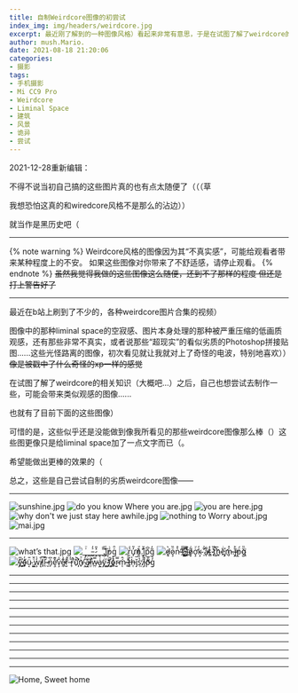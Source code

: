 ```yaml
---
title: 自制Weirdcore图像的初尝试
index_img: img/headers/weirdcore.jpg
excerpt: 最近刚了解到的一种图像风格）看起来非常有意思，于是在试图了解了weirdcore的相关知识（大概吧...）之后，自己也想尝试去制作一些，可能会带来类似观感的图像......
author: mush.Mario.
date: 2021-08-18 21:20:06
categories:
- 摄影
tags: 
- 手机摄影
- Mi CC9 Pro
- Weirdcore
- Liminal Space
- 建筑
- 风景
- 诡异
- 尝试
---
```

2021-12-28重新编辑：

不得不说当初自己搞的这些图片真的也有点太随便了（（（草

我想恐怕这真的和wiredcore风格不是那么的沾边））

就当作是黑历史吧（

---

{% note warning %}
Weirdcore风格的图像因为其“不真实感”，可能给观看者带来某种程度上的不安。
如果这些图像对你带来了不舒适感，请停止观看。
{% endnote %}
~~虽然我觉得我做的这些图像这么随便，还到不了那样的程度
但还是打上警告好了~~

---
最近在b站上刷到了不少的，各种weirdcore图片合集的视频）

图像中的那种liminal space的空寂感、图片本身处理的那种被严重压缩的低画质观感，还有那些非常不真实，或者说那些“超现实”的看似劣质的Photoshop拼接贴图......这些光怪路离的图像，初次看见就让我就对上了奇怪的电波，特别地喜欢））~~像是被戳中了什么奇怪的xp一样的感觉~~

在试图了解了weirdcore的相关知识（大概吧...）之后，自己也想尝试去制作一些，可能会带来类似观感的图像......

也就有了目前下面的这些图像）

可惜的是，这些似乎还是没能做到像我所看见的那些weirdcore图像那么棒（）这些图更像只是给liminal space加了一点文字而已（。

希望能做出更棒的效果的（

总之，这些是自己尝试自制的劣质weirdcore图像——



---

![sunshine.jpg](images/1.jpg)
![do you know Where you are.jpg](images/2.jpg)
![you are here.jpg](images/3.jpg)
![why don't we just stay here awhile.jpg](images/4.jpg)
![nothing to Worry about.jpg](images/5.jpg)
![mai.jpg](images/6.jpg)

---

![what’s that.jpg](images/7.jpg)
![_̝̥̫̟͗ͪ̿̄ͤͭ͝_̤̻̥̖̞̞_̵̺̙͐̓_̷͙̺̥̽̎ͭ͒͒̊̃_͈̥̹_̮̰͈̻͈̹̄̐̓͊͛̍̑.͇̭̤̻͐̋̆̆ͮ̈̂̕j͛̓͗̃͘p̖̍ͨg͕̫̟̤̞̝̩͗̑ͯ͛ͣ̌ͦ͘](images/8.jpg)
![r̰̹̖̜̔ͯͬ̽ͧư̡͖̥̝̞͙̒̎ͧͤ͛́ͅn̆ͭ͒͏̖͖̻͓͈̲̦̳̰̕.̛̫̭̘̠̼̦͎̂͛͑ͮ͋́̚ͅĵ̨͓͙͑ͪ̍̂͋ͭͣ́p̮̄͆ͨ͡g͕͎̜͈̱̯͙̃̒̾ͨ́ͅ](images/9.jpg)
![ḓ̵̷̡̨͕̹̗̱̤̗͇̞̖̭̘̺̭͍̻̞̲͛̓̉͆̂̍ͨ͆͒͋̅ͣ̽̚o̷̧̟͉̻̲̫͎̜̟̲̤̫͕̤̻͎̼̣̳̮ͦ̏̉̇ͤ̚͝͡n͛̊ͤ̎̌̃͑ͨͧ͒ͧ̾ͦ̊̌͋͏̶̧̳̝̞̬̭̙͙͜͡ͅ'̶͗́̉͋̀ͩ͌͜͟͏̜̬̯͈̻̝̲̞͍̜̠̟͔ẗ́͗̽͜҉̡͏̼̹̭͍̮̝̫̱̹͡ ̍́ͦͥͥ̽͝҉̷̣̼̘̥̜̣͍͚͜l̨͕̗͔͇̽͂ͨ͊ͬ̔ͩ͡ͅo̸̷̧̢̺̬̖̻̩͍̯̗̲͋ͨ̋̔ͯ̕ͅơ̧̗̼͖̫̹̠̮̤͔ͨͧ͌ͩ͑̇̆ͨ̓̈̄͒̽̐̆ͣ̀̕ḳ̴̘͉͍̯͇̗̥͖̲̲̼̟̯̯͚̤̝͔̓̔͂̍̅̐͠ ̛̩͖̗͔̣͖̟̙̞͇̮̬̠̟̰̠͋̊͌̆ͣͨͨ̍̋ͧͦ͐̏ͤ̽͡a̵̸̢̲̠̹̟̥̱̯̜̞͖͓͌ͭ̓̈́̇̉͆̓̋ͯt̴͇͎̯͖͖̯̘͓̥̜͎͐̾̉͑̎ͥ͆͑̍̃̎̒̿ͪ͘͠ ̷̢̼̭̥̜̗̥̗̺͍͐̆̄ͬ̉ͩ͗ͦ̅͑͑ͯ̂͆̆t̛́̾ͦ̒̌ͮ́͢҉̮͖͉̦̣̼͇̼̳̮̟̯̥͉̤ͅh͈͚̪̞̫͎̫̫͇̠̻̰͕̦̮͉͍̅ͮͦ̍͐͒̓ͧ͑̌ͤͨ̿͆ͯ͋̑ͩͪ́͜͡eͫͭ̍̍̈ͩ̏͌̾̅̐̋͗ͮ̈͊̈͑͟҉̡̨̡̠͖̟̘̥̟͈̹͈̥͈̹m̵̡̼̺̪̺͚̝̼̱͙ͮ̽̑͌̿ͥ̊.̵̶̵̧̖̻̣̲̣̦͔̪ͨ̀̑̋̈̽̄̎̄̔͢ǰ̶̷͉̩̠͓̥̬̱ͬ̏͋̍ͨͭ̄̆̏̎̊͑̎̿̆͂ͩ͜͟p͇̻͚̙͚̈́ͬͬ̈ͧ͊͗̍ͥ̀̚gͫ̏͗̋̔͟͝҉̴̷̖̝͖](images/10.jpg)
![y̌̅̏̒̀ͨ̄̅͒ͭ͋҉̵͜҉̭̮̰ͅő̴̬͚̯͓̦̪͙̼͔̜͚͍̝͎̳̣͙̬̲̓̅̅͑̎͆ͩ̿̏̿͒̎̒̕ü̴͔̖̬̱̗̺̬̰͖̥̟̣̘̦̤̜̙̎̎͗ͪ͑̌̐̈̓͒̿ͦͣ̀͠ͅ ͇͇̩͍̱̭͓̲͈͇̦͓̲͈͇̣ͦ̐͛͋͌ͦ̃͌̔̂̕w̧̦̰͎͖̰̫̩̜̒̓̈ͬ͐ͦͥ̏̓ͧ̓į̷̸̥͚̲̘̘̬̟̬̼̟͈͙̟̖̳͈̐ͪ̓̆͊ͧ̋͟l̥͈̗̿̂̈́̐̃̑̑͗̈́͘͟͢ͅl͉͎̗̯͉͉̤͔͖̹̬͒̎̽̓ͤ̍͐́͘͞ͅ ̶̷̮̞͈̮̩̤̤̞̻͙͇̰̺͚̜̖̖̫́̅̾̂͛ͩͬ͋ͥͤ̏̚n̡̰̳͈̻̦̭̺̮̪̬͔͛͆͌͒ͦ̀ȩ̛̬̭͉̱̖̘̹̟̌͊́̂ͥ̇̈ͪ̓̀͝͞v̧̟̬̺̌̍͌ͫ̉͋ͯ̃͒ͪ̕e̴̸̼̝̥̩̦̼͓̠̜̱̮̭͊̾͊̍̆ͧ̃̏ͩ̍̓ͧ̊͛̏̏̄̀̀͟ȑ̫̹͔̙̩̭̗̟̙̦͈̰̄̽̂ͧ̒̔̅ͩͫͪ͌͑ͩ͊̌̑̂͘͞ ̶͐̓̋ͮ̃̊ͭͩͮͩ̑̉̄ͫ̚͏̤̘̗͔͇͎̘͖͕͖̬̘͍̹r̘̜̖̖̳̎̇̃̒́̚͘͟ȕ͛̑̿̚҉̛̩͖͉͕̱͓n̸̨͕̼̬̩̳̻͓̰̻̟̭ͬ̊͌̀̌ͥ̔͒ͨ̈́̏͑́͆͋̃̒͢͠ ̴̨̻͙̟͕̗͎̣̎̓ͯͤ̌͆ͫ́͂͜ǎ̸̴̡̳̤͍͓̮̱̠̺͔̖̱̫̱͔̰̗̺ͥ̋̋̋̾́̚͢l̷̛̤̦̳̖͇̖͙̱ͨ̆̑ͤ͛̋ͩ͋͒ͬ͒̐́͘w̷̲͖̪͍̿̔̿̿ͨ̑̉ͣ̑̀ͫ̔̌ͭͦ͊̓ͅa̢͇̲͍̜̱̱̱͖̜̬̯͑ͩ̈́̐̔̍̉̈́͆́̚yͥ́ͭͭ̔ͦ̚͘҉̭̻̯̯̳̤̟͈̜̮̗̜ ̷͙̙͚̺͍̟̱̣̪̻̲͉̥̲̙̯͑ͨ̍̌̊̔̑ͥͭͬ̈ͅf̑ͪ̉̔ͮ̊̎͌ͣ̃̓ͧ͌ͤͭ͌ͫͭ͆͏͞҉͚̜̻̱̺͙̹̬̺̦̞͚͎͙͎̞ͅͅoͮ̀̍ͬ͏̧̨͉̦̺̠̻͔̀ͅr̴̴̫̥̱̻̟̩̿͆̈̑̊ͮͦ̌ͥ̐̆ḿ̷̩̜̭̟̦̭͖̘̰̭̂ͧͪ́̕ ̵̴̛̳̘̣̗ͪ̔ͮ̄̓͝͡t̷̷͎̫̣̻͒ͮ̋͒̃͌ͪ̽̑̍̔͂͗ͪ̐͘͞h̶̹̹͉̼͈͖̫͓̤͙͕͍͛ͨ̎̇ͩ̈͒̃̊̂͆ĭ̡̢̤͈͈̪̲̹̿ͬ͐́̂̐̆̆́͝s̹̮͖͔̻̼͇̳̳̻͍̻̹̔ͬ͋̌̆̈́̇͑ͥͧͭ̀̕̕.̸̣̮̹͕̮̰̗̰̳̭̯͖̙̙̋͂͑̉͐̍ͭͥ̊ͤ͌̓́̑̓̚͜͞͡j̴̯̤̠͔̳̲͇̦̯͇ͭͣ̋̓̌ͫ͒́̕͞͠p̵͗̔͌̿ͪ͊̍̓͐̅́̈̎̽̚͏̘̮̝̦̲̤̺͝ͅg̡̼̟̥̲͉̝͚͖͔͉̼̺̦̟̓ͮͭͮͧ͂̿ͬ̊̃͋́̎͞](images/11.jpg)

---

---

---

---

---

---

---

---

---

---

---

---
![Home, Sweet home](images/12.jpg)

